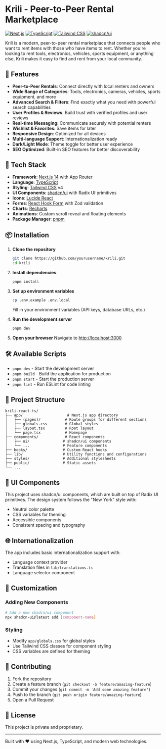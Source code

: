 # Krili - Peer-to-Peer Rental Marketplace

[![Next.js](https://img.shields.io/badge/Next.js-14.2.16-black)](https://nextjs.org/)
[![TypeScript](https://img.shields.io/badge/TypeScript-5-blue)](https://www.typescriptlang.org/)
[![Tailwind CSS](https://img.shields.io/badge/Tailwind_CSS-4.1.9-38B2AC)](https://tailwindcss.com/)
[![shadcn/ui](https://img.shields.io/badge/shadcn%2Fui-New_York-000000)](https://ui.shadcn.com/)

Krili is a modern, peer-to-peer rental marketplace that connects people who want to rent items with those who have items to rent. Whether you're looking to rent tools, electronics, vehicles, sports equipment, or anything else, Krili makes it easy to find and rent from your local community.

## 🌟 Features

- **Peer-to-Peer Rentals**: Connect directly with local renters and owners
- **Wide Range of Categories**: Tools, electronics, cameras, vehicles, sports equipment, and more
- **Advanced Search & Filters**: Find exactly what you need with powerful search capabilities
- **User Profiles & Reviews**: Build trust with verified profiles and user reviews
- **Real-time Messaging**: Communicate securely with potential renters
- **Wishlist & Favorites**: Save items for later
- **Responsive Design**: Optimized for all devices
- **Multi-language Support**: Internationalization ready
- **Dark/Light Mode**: Theme toggle for better user experience
- **SEO Optimized**: Built-in SEO features for better discoverability

## 🚀 Tech Stack

- **Framework**: [Next.js 14](https://nextjs.org/) with App Router
- **Language**: [TypeScript](https://www.typescriptlang.org/)
- **Styling**: [Tailwind CSS](https://tailwindcss.com/) v4
- **UI Components**: [shadcn/ui](https://ui.shadcn.com/) with Radix UI primitives
- **Icons**: [Lucide React](https://lucide.dev/)
- **Forms**: [React Hook Form](https://react-hook-form.com/) with Zod validation
- **Charts**: [Recharts](https://recharts.org/)
- **Animations**: Custom scroll reveal and floating elements
- **Package Manager**: [pnpm](https://pnpm.io/)

## 📦 Installation

1. **Clone the repository**
   ```bash
   git clone https://github.com/yourusername/krili.git
   cd krili
   ```

2. **Install dependencies**
   ```bash
   pnpm install
   ```

3. **Set up environment variables**
   ```bash
   cp .env.example .env.local
   ```
   Fill in your environment variables (API keys, database URLs, etc.)

4. **Run the development server**
   ```bash
   pnpm dev
   ```

5. **Open your browser**
   Navigate to [http://localhost:3000](http://localhost:3000)

## 🛠️ Available Scripts

- `pnpm dev` - Start the development server
- `pnpm build` - Build the application for production
- `pnpm start` - Start the production server
- `pnpm lint` - Run ESLint for code linting

## 📁 Project Structure

```
krili-react-ts/
├── app/                    # Next.js app directory
│   ├── (pages)/           # Route groups for different sections
│   ├── globals.css        # Global styles
│   ├── layout.tsx         # Root layout
│   └── page.tsx           # Homepage
├── components/            # React components
│   ├── ui/               # shadcn/ui components
│   └── ...               # Feature components
├── hooks/                # Custom React hooks
├── lib/                  # Utility functions and configurations
├── styles/               # Additional stylesheets
├── public/               # Static assets
└── ...
```

## 🎨 UI Components

This project uses shadcn/ui components, which are built on top of Radix UI primitives. The design system follows the "New York" style with:

- Neutral color palette
- CSS variables for theming
- Accessible components
- Consistent spacing and typography

## 🌐 Internationalization

The app includes basic internationalization support with:

- Language context provider
- Translation files in `lib/translations.ts`
- Language selector component

## 🔧 Customization

### Adding New Components

```bash
# Add a new shadcn/ui component
npx shadcn-ui@latest add [component-name]
```

### Styling

- Modify `app/globals.css` for global styles
- Use Tailwind CSS classes for component styling
- CSS variables are defined for theming

## 🤝 Contributing

1. Fork the repository
2. Create a feature branch (`git checkout -b feature/amazing-feature`)
3. Commit your changes (`git commit -m 'Add some amazing feature'`)
4. Push to the branch (`git push origin feature/amazing-feature`)
5. Open a Pull Request

## 📝 License

This project is private and proprietary.


---

Built with ❤️ using Next.js, TypeScript, and modern web technologies.

